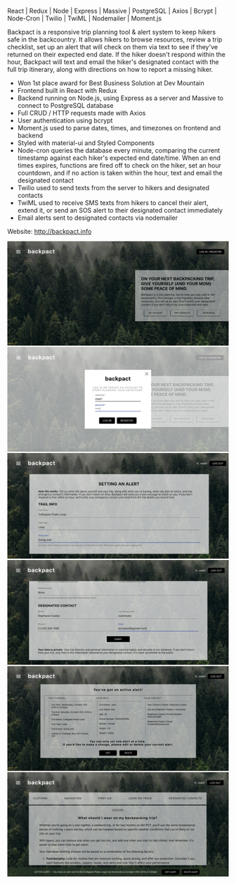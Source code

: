 React | Redux | Node | Express | Massive | PostgreSQL | Axios | Bcrypt | Node-Cron | Twilio | TwiML | Nodemailer | Moment.js

Backpact is a responsive trip planning tool & alert system to keep hikers safe in the backcountry. It allows hikers to browse resources, review a trip checklist, set up an alert that will check on them via text to see if they've returned on their expected end date. If the hiker doesn't respond within the hour, Backpact will text and email the hiker's designated contact with the full trip itinerary, along with directions on how to report a missing hiker.

- Won 1st place award for Best Business Solution at Dev Mountain 
- Frontend built in React with Redux
- Backend running on Node.js, using Express as a server and Massive to connect to PostgreSQL database
- Full CRUD / HTTP requests made with Axios
- User authentication using bcrypt
- Moment.js used to parse dates, times, and timezones on frontend and backend
- Styled with material-ui and Styled Components
- Node-cron queries the database every minute, comparing the current timestamp against each hiker's expected end date/time. When an end times expires, functions are fired off to check on the hiker, set an hour countdown, and if no action is taken within the hour, text and email the designated contact
- Twilio used to send texts from the server to hikers and designated contacts
- TwiML used to receive SMS texts from hikers to cancel their alert, extend it, or send an SOS alert to their designated contact immediately
- Email alerts sent to designated contacts via nodemailer

Website: http://backpact.info

![Backpact Homepage](screenshots/homepage.png "Backpact Homepage")
![Backpact Login](screenshots/login.png "Login Page")
![Backpact Set Alert Top](screenshots/setalert1.png "Set Alert Page")
![Backpact Set Alert Bottom](screenshots/setalert2.png "Set Alert Page")
![Backpact Active Alert](screenshots/activealert.png "Active Alert Page")
![Backpact Resources](screenshots/resources.png "Resources Page")